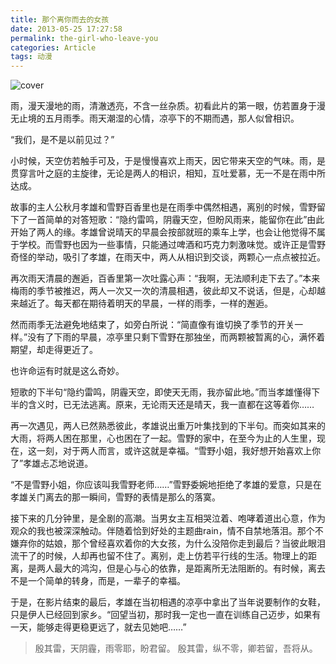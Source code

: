 ```yaml
---
title: 那个离你而去的女孩
date: 2013-05-25 17:27:58
permalink: the-girl-who-leave-you
categories: Article
tags: 动漫
---
```


![cover](https://cat.yufan.me/cats/ame/the-garden-of-words.jpg)

雨，漫天漫地的雨，清澈透亮，不含一丝杂质。初看此片的第一眼，仿若置身于漫无止境的五月雨季。雨天潮湿的心情，凉亭下的不期而遇，那人似曾相识。

“我们，是不是以前见过？”

小时候，天空仿若触手可及，于是慢慢喜欢上雨天，因它带来天空的气味。雨，是贯穿言叶之庭的主旋律，无论是两人的相识，相知，互吐爱慕，无一不是在雨中所达成。

<!-- more -->

故事的主人公秋月孝雄和雪野百香里也是在雨季中偶然相遇，离别的时候，雪野留下了一首简单的对答短歌：“隐约雷鸣，阴霾天空，但盼风雨来，能留你在此”由此开始了两人的缘。孝雄曾说晴天的早晨会按部就班的乘车上学，也会让他觉得不属于学校。而雪野也因为一些事情，只能通过啤酒和巧克力刺激味觉。或许正是雪野奇怪的举动，吸引了孝雄，在雨天中，两人从相识到交谈，两颗心一点点被拉近。

再次雨天清晨的邂逅，百香里第一次吐露心声：“我啊，无法顺利走下去了。”本来梅雨的季节被推迟，两人一次又一次的清晨相遇，彼此却又不说话，但是，心却越来越近了。每天都在期待着明天的早晨，一样的雨季，一样的邂逅。

然而雨季无法避免地结束了，如旁白所说：“简直像有谁切换了季节的开关一样。”没有了下雨的早晨，凉亭里只剩下雪野在那独坐，而两颗被暂离的心，满怀着期望，却走得更近了。

也许命运有时就是这么奇妙。

短歌的下半句“隐约雷鸣，阴霾天空，即使天无雨，我亦留此地。”而当孝雄懂得下半的含义时，已无法逃离。原来，无论雨天还是晴天，我一直都在这等着你……

再一次遇见，两人已然熟悉彼此，孝雄说出重万叶集找到的下半句。而突如其来的大雨，将两人困在那里，心也困在了一起。雪野的家中，在至今为止的人生里，现在，这一刻，对于两人而言，或许这就是幸福。“雪野小姐，我好想开始喜欢上你了”孝雄忐忑地说道。

“不是雪野小姐，你应该叫我雪野老师……”雪野委婉地拒绝了孝雄的爱意，只是在孝雄关门离去的那一瞬间，雪野的表情是那么的落寞。

接下来的几分钟里，是全剧的高潮。当男女主互相哭泣着、咆哮着道出心意，作为观众的我也被深深触动。伴随着恰到好处的主题曲rain，情不自禁地落泪。那个不嫌弃你的姑娘，那个曾经喜欢着你的大女孩，为什么没陪你走到最后？当彼此眼泪流干了的时候，人却再也留不住了。离别，走上仿若平行线的生活。物理上的距离，是两人最大的鸿沟，但是心与心的依靠，是距离所无法阻断的。有时候，离去不是一个简单的转身，而是，一辈子的幸福。

于是，在影片结束的最后，孝雄在当初相遇的凉亭中拿出了当年说要制作的女鞋，只是伊人已经回到家乡。“回望当初，那时我一定也一直在训练自己迈步，如果有一天，能够走得更稳更远了，就去见她吧……”

>殷其雷，天阴霾，雨零耶，盼君留。
>殷其雷，纵不零，卿若留，吾将从。
